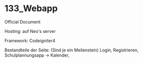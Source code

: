 # 133_Webapp
Official Document

Hosting: auf Neo's server

Framework: Codeigniter4

Bestandteile der Seite:
(Sind je ein Meilenstein)
Login,
Registrieren,
Schulplannungsapp -> Kalender,
